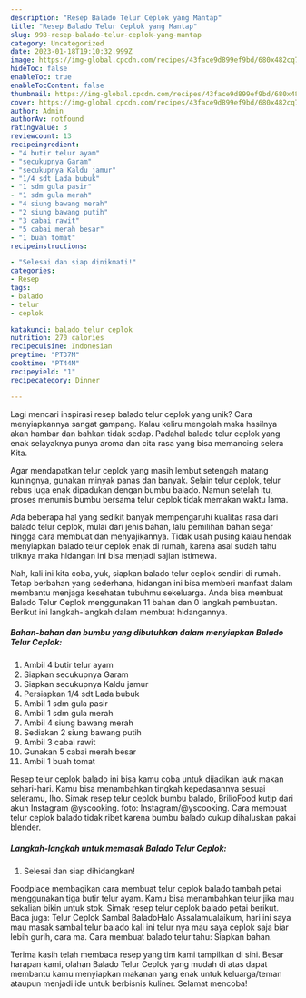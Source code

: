 ```yaml
---
description: "Resep Balado Telur Ceplok yang Mantap"
title: "Resep Balado Telur Ceplok yang Mantap"
slug: 998-resep-balado-telur-ceplok-yang-mantap
category: Uncategorized
date: 2023-01-18T19:10:32.999Z
image: https://img-global.cpcdn.com/recipes/43face9d899ef9bd/680x482cq70/balado-telur-ceplok-foto-resep-utama.jpg
hideToc: false
enableToc: true
enableTocContent: false
thumbnail: https://img-global.cpcdn.com/recipes/43face9d899ef9bd/680x482cq70/balado-telur-ceplok-foto-resep-utama.jpg
cover: https://img-global.cpcdn.com/recipes/43face9d899ef9bd/680x482cq70/balado-telur-ceplok-foto-resep-utama.jpg
author: Admin
authorAv: notfound
ratingvalue: 3
reviewcount: 13
recipeingredient:
- "4 butir telur ayam"
- "secukupnya Garam"
- "secukupnya Kaldu jamur"
- "1/4 sdt Lada bubuk"
- "1 sdm gula pasir"
- "1 sdm gula merah"
- "4 siung bawang merah"
- "2 siung bawang putih"
- "3 cabai rawit"
- "5 cabai merah besar"
- "1 buah tomat"
recipeinstructions:

- "Selesai dan siap dinikmati!"
categories:
- Resep
tags:
- balado
- telur
- ceplok

katakunci: balado telur ceplok 
nutrition: 270 calories
recipecuisine: Indonesian
preptime: "PT37M"
cooktime: "PT44M"
recipeyield: "1"
recipecategory: Dinner

---
```





Lagi mencari inspirasi resep balado telur ceplok yang unik? Cara menyiapkannya sangat gampang. Kalau keliru mengolah maka hasilnya akan hambar dan bahkan tidak sedap. Padahal balado telur ceplok yang enak selayaknya punya aroma dan cita rasa yang bisa memancing selera Kita.





Agar mendapatkan telur ceplok yang masih lembut setengah matang kuningnya, gunakan minyak panas dan banyak. Selain telur ceplok, telur rebus juga enak dipadukan dengan bumbu balado. Namun setelah itu, proses menumis bumbu bersama telur ceplok tidak memakan waktu lama.

Ada beberapa hal yang sedikit banyak mempengaruhi kualitas rasa dari balado telur ceplok, mulai dari jenis bahan, lalu pemilihan bahan segar hingga cara membuat dan menyajikannya. Tidak usah pusing kalau hendak menyiapkan balado telur ceplok enak di rumah, karena asal sudah tahu triknya maka hidangan ini bisa menjadi sajian istimewa.






Nah, kali ini kita coba, yuk, siapkan balado telur ceplok sendiri di rumah. Tetap berbahan yang sederhana, hidangan ini bisa memberi manfaat dalam membantu menjaga kesehatan tubuhmu sekeluarga. Anda bisa membuat Balado Telur Ceplok menggunakan 11 bahan dan 0 langkah pembuatan. Berikut ini langkah-langkah dalam membuat hidangannya.

<!--inarticleads1-->

##### Bahan-bahan dan bumbu yang dibutuhkan dalam menyiapkan Balado Telur Ceplok:

1. Ambil 4 butir telur ayam
1. Siapkan secukupnya Garam
1. Siapkan secukupnya Kaldu jamur
1. Persiapkan 1/4 sdt Lada bubuk
1. Ambil 1 sdm gula pasir
1. Ambil 1 sdm gula merah
1. Ambil 4 siung bawang merah
1. Sediakan 2 siung bawang putih
1. Ambil 3 cabai rawit
1. Gunakan 5 cabai merah besar
1. Ambil 1 buah tomat


Resep telur ceplok balado ini bisa kamu coba untuk dijadikan lauk makan sehari-hari. Kamu bisa menambahkan tingkah kepedasannya sesuai seleramu, lho. Simak resep telur ceplok bumbu balado, BrilioFood kutip dari akun Instagram @yscooking. foto: Instagram/@yscooking. Cara membuat telur ceplok balado tidak ribet karena bumbu balado cukup dihaluskan pakai blender. 

<!--inarticleads2-->

##### Langkah-langkah untuk memasak Balado Telur Ceplok:


1. Selesai dan siap dihidangkan!

Foodplace membagikan cara membuat telur ceplok balado tambah petai menggunakan tiga butir telur ayam. Kamu bisa menambahkan telur jika mau sekalian bikin untuk stok. Simak resep telur ceplok balado petai berikut. Baca juga: Telur Ceplok Sambal BaladoHalo Assalamualaikum, hari ini saya mau masak sambal telur balado kali ini telur nya mau saya ceplok saja biar lebih gurih, cara ma. Cara membuat balado telur tahu: Siapkan bahan. 

Terima kasih telah membaca resep yang tim kami tampilkan di sini. Besar harapan kami, olahan Balado Telur Ceplok yang mudah di atas dapat membantu kamu menyiapkan makanan yang enak untuk keluarga/teman ataupun menjadi ide untuk berbisnis kuliner. Selamat mencoba!
